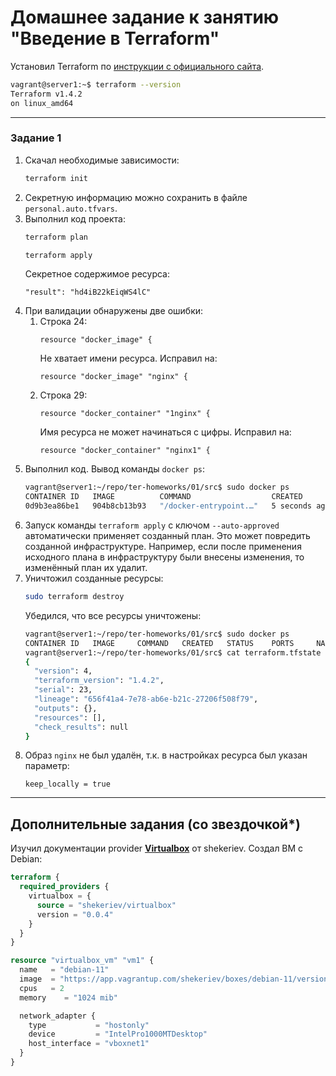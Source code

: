 # Домашнее задание к занятию "Введение в Terraform"

Установил Terraform по [инструкции с официального сайта](https://developer.hashicorp.com/terraform/tutorials/aws-get-started/install-cli).

```bash
vagrant@server1:~$ terraform --version
Terraform v1.4.2
on linux_amd64
```
------

### Задание 1

1. Скачал необходимые зависимости: 
    ```bash
    terraform init
    ```
2. Секретную информацию можно сохранить в файле `personal.auto.tfvars`.
3. Выполнил код проекта:
    ```bash
    terraform plan
    ```
    ```bash
    terraform apply
    ```
   Секретное содержимое ресурса:
    ```
    "result": "hd4iB22kEiqWS4lC"
    ```
4. При валидации обнаружены две ошибки:
   1. Строка 24:
       ```
       resource "docker_image" {
       ```
       Не хватает имени ресурса. Исправил на:
       ```
       resource "docker_image" "nginx" {
       ```
   2. Строка 29:
       ```
       resource "docker_container" "1nginx" {
       ```
      Имя ресурса не может начинаться с цифры. Исправил на:
       ```
       resource "docker_container" "nginx1" {
       ```
5. Выполнил код. Вывод команды ```docker ps```:
   ```bash
   vagrant@server1:~/repo/ter-homeworks/01/src$ sudo docker ps
   CONTAINER ID   IMAGE          COMMAND                  CREATED         STATUS         PORTS                  NAMES
   0d9b3ea86be1   904b8cb13b93   "/docker-entrypoint.…"   5 seconds ago   Up 4 seconds   0.0.0.0:8000->80/tcp   example_hd4iB22kEiqWS4lC
   ```
6. Запуск команды `terraform apply` с ключом `--auto-approved` автоматически применяет созданный план. 
Это может повредить созданной инфраструктуре. Например, если после применения исходного плана в инфраструктуру 
были внесены изменения, то изменённый план их удалит.  
7. Уничтожил созданные ресурсы:
    ```bash
    sudo terraform destroy
    ```
    Убедился, что все ресурсы уничтожены:
    ```bash
    vagrant@server1:~/repo/ter-homeworks/01/src$ sudo docker ps
    CONTAINER ID   IMAGE     COMMAND   CREATED   STATUS    PORTS     NAMES
    vagrant@server1:~/repo/ter-homeworks/01/src$ cat terraform.tfstate
    {
      "version": 4,
      "terraform_version": "1.4.2",
      "serial": 23,
      "lineage": "656f41a4-7e78-ab6e-b21c-27206f508f79",
      "outputs": {},
      "resources": [],
      "check_results": null
    }
    ```
8. Образ `nginx` не был удалён, т.к. в настройках ресурса был указан параметр:
   ```
   keep_locally = true
   ```


------

## Дополнительные задания (со звездочкой*)

Изучил документации provider [**Virtualbox**](https://registry.tfpla.net/providers/shekeriev/virtualbox/latest/docs/overview/index) от 
shekeriev. Создал ВМ с Debian:
```terraform
terraform {
  required_providers {
    virtualbox = {
      source = "shekeriev/virtualbox"
      version = "0.0.4"
    }
  }
}

resource "virtualbox_vm" "vm1" {
  name   = "debian-11"
  image  = "https://app.vagrantup.com/shekeriev/boxes/debian-11/versions/0.3/providers/virtualbox.box"
  cpus   = 2
  memory    = "1024 mib"

  network_adapter {
    type           = "hostonly"
    device         = "IntelPro1000MTDesktop"
    host_interface = "vboxnet1"
  }
}
```